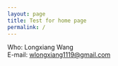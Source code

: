 ```yaml
---
layout: page
title: Test for home page
permalink: /
---
```


Who: Longxiang Wang  
E-mail: wlongxiang1119@gmail.com  

[comment]: <Know more about me: [知乎](http://www.zhihu.com/people/liamchzh) [GitHub](https://github.com/liamchzh) [豆瓣](http://www.douban.com/people/liamchzh/) [Twitter](https://twitter.com/liamchzh)>

